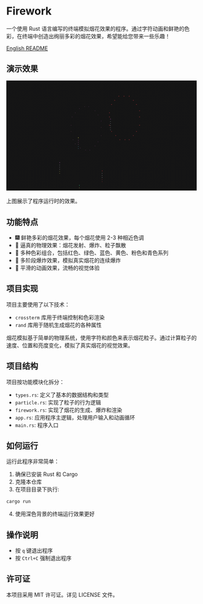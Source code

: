 # Firework

一个使用 Rust 语言编写的终端模拟烟花效果的程序。通过字符动画和鲜艳的色彩，在终端中创造出绚丽多彩的烟花效果，希望能给您带来一些乐趣！

[English README](./README_EN.md)

## 演示效果

![烟花演示](./assets/firework.gif)

上图展示了程序运行时的效果。

## 功能特点

-   🎆 鲜艳多彩的烟花效果，每个烟花使用 2-3 种相近色调
-   🎇 逼真的物理效果：烟花发射、爆炸、粒子飘散
-   🌈 多种色彩组合，包括红色、绿色、蓝色、黄色、粉色和青色系列
-   🔄 多阶段爆炸效果，模拟真实烟花的连续爆炸
-   🚀 平滑的动画效果，流畅的视觉体验

## 项目实现

项目主要使用了以下技术：

-   `crossterm` 库用于终端控制和色彩渲染
-   `rand` 库用于随机生成烟花的各种属性

烟花模拟基于简单的物理系统，使用字符和颜色来表示烟花粒子。通过计算粒子的速度、位置和亮度变化，模拟了真实烟花的视觉效果。

## 项目结构

项目按功能模块化拆分：

-   `types.rs`: 定义了基本的数据结构和类型
-   `particle.rs`: 实现了粒子的行为逻辑
-   `firework.rs`: 实现了烟花的生成、爆炸和渲染
-   `app.rs`: 应用程序主逻辑，处理用户输入和动画循环
-   `main.rs`: 程序入口

## 如何运行

运行此程序非常简单：

1. 确保已安装 Rust 和 Cargo
2. 克隆本仓库
3. 在项目目录下执行:

```bash
cargo run
```

4. 使用深色背景的终端运行效果更好

## 操作说明

-   按 `q` 键退出程序
-   按 `Ctrl+C` 强制退出程序

## 许可证

本项目采用 MIT 许可证。详见 LICENSE 文件。
